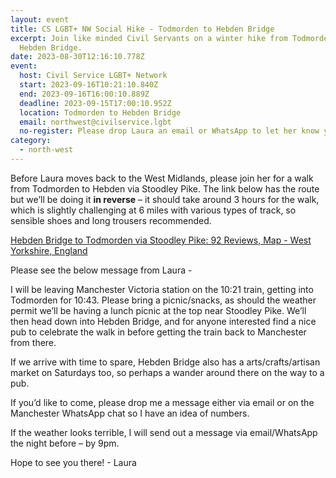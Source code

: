 ```yaml
---
layout: event
title: CS LGBT+ NW Social Hike - Todmorden to Hebden Bridge
excerpt: Join like minded Civil Servants on a winter hike from Todmorden to
  Hebden Bridge.
date: 2023-08-30T12:16:10.778Z
event:
  host: Civil Service LGBT+ Network
  start: 2023-09-16T10:21:10.840Z
  end: 2023-09-16T16:00:10.889Z
  deadline: 2023-09-15T17:00:10.952Z
  location: Todmorden to Hebden Bridge
  email: northwest@civilservice.lgbt
  no-register: Please drop Laura an email or WhatsApp to let her know you are coming
category:
  - north-west
---
```

Before Laura moves back to the West Midlands, please join her for a walk from Todmorden to Hebden via Stoodley Pike. The link below has the route but we’ll be doing it **in reverse** – it should take around 3 hours for the walk, which is slightly challenging at 6 miles with various types of track, so sensible shoes and long trousers recommended.

[Hebden Bridge to Todmorden via Stoodley Pike: 92 Reviews, Map - West Yorkshire, England](https://www.alltrails.com/en-gb/trail/england/west-yorkshire/hebden-bridge-to-todmorden-via-stoodley-pike)

P﻿lease see the below message from Laura - 

I will be leaving Manchester Victoria station on the 10:21 train, getting into Todmorden for 10:43. Please bring a picnic/snacks, as should the weather permit we’ll be having a lunch picnic at the top near Stoodley Pike. We’ll then head down into Hebden Bridge, and for anyone interested find a nice pub to celebrate the walk in before getting the train back to Manchester from there. 

If we arrive with time to spare, Hebden Bridge also has a arts/crafts/artisan market on Saturdays too, so perhaps a wander around there on the way to a pub.

If you’d like to come, please drop me a message either via email or on the Manchester WhatsApp chat so I have an idea of numbers.

If the weather looks terrible, I will send out a message via email/WhatsApp the night before – by 9pm.

Hope to see you there! - Laura